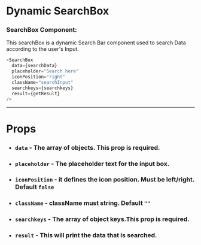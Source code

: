 # Dynamic SearchBox

### SearchBox Component:

This searchBox is a dynamic Search Bar component used to search Data according to the user's Input.

```js
<SearchBox
  data={searchData}
  placeholder="Search here"
  iconPosition="right"
  className="searchInput"
  searchkeys={searchkeys}
  result={getResult}
/>
```

---

# Props

- ### `data` - The array of objects. This prop is required.
- ### `placeholder` - The placeholder text for the input box.
- ### `iconPosition` - it defines the icon position. Must be left/right. Default `false`
- ### `className` - className must string. Default `""`
- ### `searchkeys` - The array of object keys.This prop is required.
- ### `result` - This will print the data that is searched.

